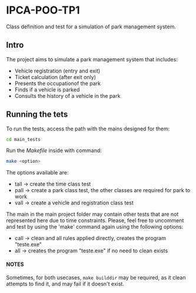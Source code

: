 # IPCA-POO-TP1
Class definition and test for a simulation of park management system.

## Intro
The project aims to simulate a park management system that includes: 
- Vehicle registration (entry and exit)
- Ticket calculation (after exit only) 
- Presents the occupationof the park
- Finds if a vehicle is parked 
- Consults the history of a vehicle in the park

## Running the tets
To run the tests, access the path with the mains designed for them:

```bash
cd main_tests
```

Run the *Makefile* inside with command:

```bash
make <option>
```

The options available are: 
- tall -> create the time class test
- pall -> create a park class test, the other classes are required for park to work
- vall -> create a vehicle and registration class test

The main in the main project folder may contain other tests that are not represented here due to time constraints. Please, feel free to uncomment and test by using the 'make' command again using the following options:
- call -> clean and all rules applied directly, creates the program "teste.exe"
- all -> creates the program "teste.exe" if no need to clean exists

#### NOTES

Sometimes, for both usecases, ```make builddir``` may be required, as it clean attempts to find it, and may fail if it doesn't exist.